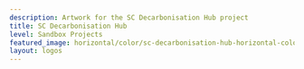 ```yaml
---
description: Artwork for the SC Decarbonisation Hub project
title: SC Decarbonisation Hub
level: Sandbox Projects
featured_image: horizontal/color/sc-decarbonisation-hub-horizontal-color.svg
layout: logos
---
```

